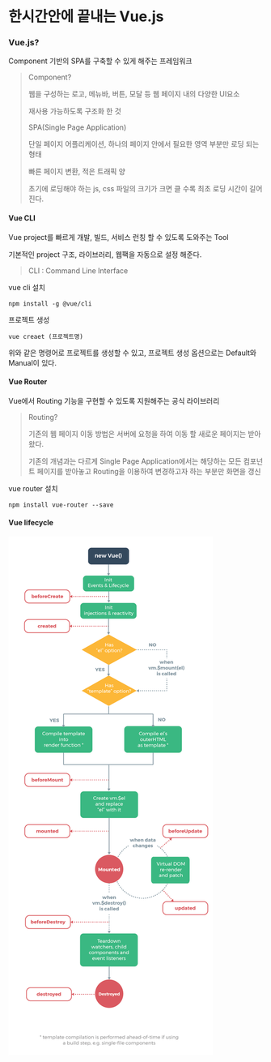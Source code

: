 # 한시간안에 끝내는 Vue.js

### Vue.js?

Component 기반의 SPA를 구축할 수 있게 해주는 프레임워크

> Component?
>
> 웹을 구성하는 로고, 메뉴바, 버튼, 모달 등 웹 페이지 내의 다양한 UI요소
>
> 재사용 가능하도록 구조화 한 것
>
> 
>
> SPA(Single Page Application)
>
> 단일 페이지 어플리케이션, 하나의 페이지 안에서 필요한 영역 부분만 로딩 되는 형태
>
> 빠른 페이지 변환, 적은 트래픽 양
>
> 초기에 로딩해야 하는 js, css 파일의 크기가 크면 클 수록 최초 로딩 시간이 길어진다.



#### Vue CLI

Vue project를 빠르게 개발, 빌드, 서비스 런칭 할 수 있도록 도와주는 Tool

기본적인 project 구조, 라이브러리, 웹팩을 자동으로 설정 해준다.

> CLI : Command Line Interface



vue cli 설치

```
npm install -g @vue/cli
```



프로젝트 생성

```
vue creaet (프로젝트명)
```

위와 같은 명령어로 프로젝트를 생성할 수 있고, 프로젝트 생성 옵션으로는 Default와 Manual이 있다.



#### Vue Router

Vue에서 Routing 기능을 구현할 수 있도록 지원해주는 공식 라이브러리

> Routing?
>
> 기존의 웹 페이지 이동 방법은 서버에 요청을 하여 이동 할 새로운 페이지는 받아왔다. 
>
> 기존의 개념과는 다르게 Single Page Application에서는 해당하는 모든 컴포넌트 페이지를 받아놓고 Routing을 이용하여 변경하고자 하는 부분만 화면을 갱신



vue router 설치

```
npm install vue-router --save
```



#### Vue lifecycle

![lifecycle](./images/lifecycle.png)